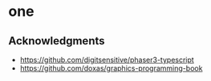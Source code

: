 # one

## Acknowledgments

- https://github.com/digitsensitive/phaser3-typescript
- https://github.com/doxas/graphics-programming-book